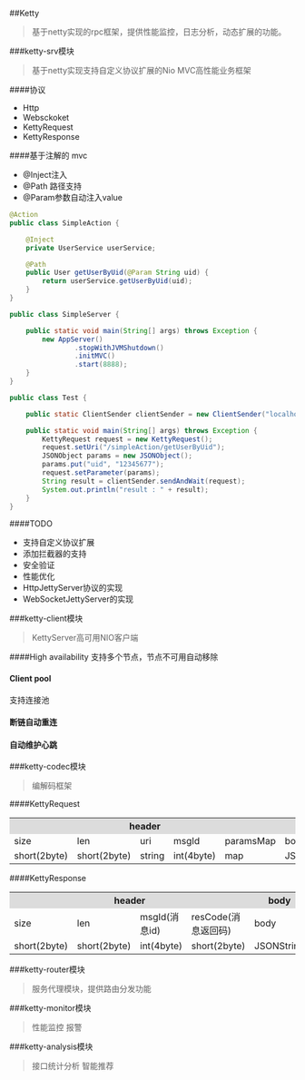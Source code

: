 ##Ketty
>基于netty实现的rpc框架，提供性能监控，日志分析，动态扩展的功能。

###ketty-srv模块
>基于netty实现支持自定义协议扩展的Nio MVC高性能业务框架

####协议
- Http
- Websckoket
- KettyRequest
- KettyResponse



####基于注解的 mvc

- @Inject注入
- @Path 路径支持
- @Param参数自动注入value

``` java
@Action
public class SimpleAction {

    @Inject
    private UserService userService;

    @Path
    public User getUserByUid(@Param String uid) {
        return userService.getUserByUid(uid);
    }
}

public class SimpleServer {

    public static void main(String[] args) throws Exception {
        new AppServer()
                .stopWithJVMShutdown()
                .initMVC()
                .start(8888);
    }
}

```

``` java
public class Test {

	public static ClientSender clientSender = new ClientSender("localhost", 8888);

	public static void main(String[] args) throws Exception {
		KettyRequest request = new KettyRequest();
		request.setUri("/simpleAction/getUserByUid");
		JSONObject params = new JSONObject();
		params.put("uid", "12345677");
		request.setParameter(params);
		String result = clientSender.sendAndWait(request);
		System.out.println("result : " + result);
	}
}

```

####TODO 

- 支持自定义协议扩展
- 添加拦截器的支持
- 安全验证
- 性能优化
- HttpJettyServer协议的实现
- WebSocketJettyServer的实现

###ketty-client模块
>KettyServer高可用NIO客户端

####High availability
支持多个节点，节点不可用自动移除

#### Client pool
支持连接池

#### 断链自动重连

#### 自动维护心跳

###ketty-codec模块
>编解码框架

####KettyRequest

<table>
<tr bgcolor="#DCDCDC">
	<th colspan="5" width="50%">header</th>
	<th>body</th>
</tr>
<tr>	
	<td>size</td>
	<td>len</td>
	<td>uri</td>
	<td>msgId</td>
	<td>paramsMap</td>
	<td>body</td>
</tr>
<tr>	
	<td>short(2byte)</td>
	<td>short(2byte)</td>
	<td>string</td>
	<td>int(4byte)</td>
	<td>map</td>
	<td>JSONString</td>
</tr>
</table>

####KettyResponse

<table>
<tr bgcolor="#DCDCDC">
	<th colspan="4" width="50%">header</th>
	<th>body</th>
</tr>
<tr>	
	<td>size</td>
	<td>len</td>
	<td>msgId(消息id)</td>
	<td>resCode(消息返回码)</td>
	<td>body</td>
</tr>
<tr>	
	<td>short(2byte)</td>
	<td>short(2byte)</td>
	<td>int(4byte)</td>
	<td>short(2byte)</td>
	<td>JSONString</td>
</tr>
</table>

###ketty-router模块
>服务代理模块，提供路由分发功能

###ketty-monitor模块
>性能监控
>报警

###ketty-analysis模块
>接口统计分析
>智能推荐



